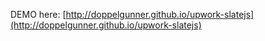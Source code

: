 DEMO here: [http://doppelgunner.github.io/upwork-slatejs](http://doppelgunner.github.io/upwork-slatejs)

